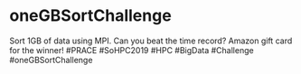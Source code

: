 # oneGBSortChallenge
Sort 1GB of data using MPI. Can you beat the time record? Amazon gift card for the winner! #PRACE #SoHPC2019 #HPC #BigData #Challenge #oneGBSortChallenge
